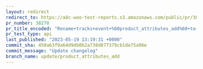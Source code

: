 ```yaml
---
layout: redirect
redirect_to: https://a8c-woo-test-reports.s3.amazonaws.com/public/pr/38278/api/index.html
pr_number: 38278
pr_title_encoded: "Rename+tracks+event+%60product_attributes_add%60+to+%60product_attributes_save%60+on+the+product+page+and+update+attributes"
pr_test_type: api
last_published: "2023-05-19 13:19:31 +0000"
commit_sha: 450a63f9a64d9db0b2a738d077379cb1de75a96e
commit_message: "Update changelog"
branch_name: update/product_attributes_add
---
```


